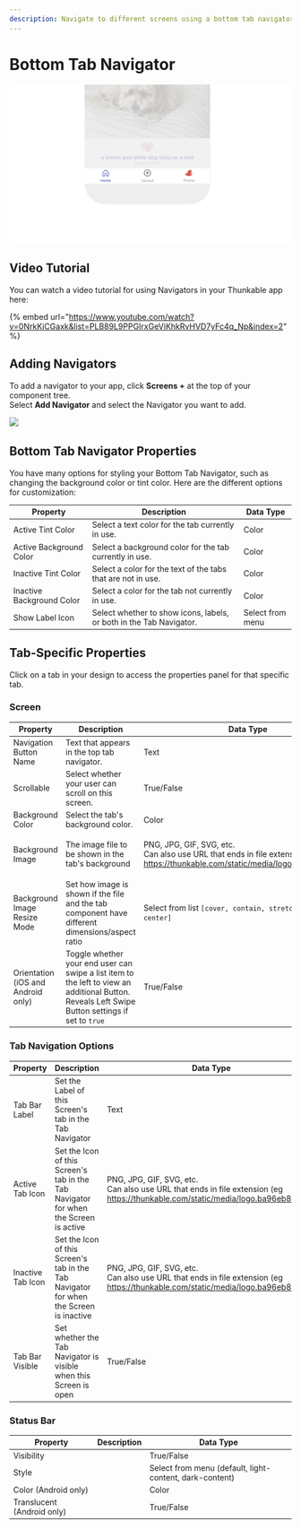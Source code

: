 ```yaml
---
description: Navigate to different screens using a bottom tab navigator.
---
```


# Bottom Tab Navigator

![Bottom tabs are a popular way to navigate an app today](.gitbook/assets/thunkable-docs-exhibits-81.png)

## Video Tutorial

You can watch a video tutorial for using Navigators in your Thunkable app here:

{% embed url="https://www.youtube.com/watch?v=0NrkKiCGaxk&list=PLB89L9PPGIrxGeViKhkRvHVD7yFc4q_Np&index=2" %}

## Adding Navigators

To add a navigator to your app, click **Screens +** at the top of your component tree. \
Select **Add Navigator** and select the Navigator you want to add.

![](.gitbook/assets/screen-shot-2021-04-08-at-5.06.23-pm.png)

## Bottom Tab Navigator Properties

You have many options for styling your Bottom Tab Navigator, such as changing the background color or tint color. Here are the different options for customization:

| Property                  | Description                                                         | Data Type        |
| ------------------------- | ------------------------------------------------------------------- | ---------------- |
| Active Tint Color         | Select a text color for the tab currently in use.                   | Color            |
| Active Background Color   | Select a background color for the tab currently in use.             | Color            |
| Inactive Tint Color       | Select a color for the text of the tabs that are not in use.        | Color            |
| Inactive Background Color | Select a color for the tab not currently in use.                    | Color            |
| Show Label Icon           | Select whether to show icons, labels, or both in the Tab Navigator. | Select from menu |

## Tab-Specific Properties

Click on a tab in your design to access the properties panel for that specific tab.

### Screen

| Property                           | Description                                                                                                                                      | Data Type                                                                                                                                                                                                    |
| ---------------------------------- | ------------------------------------------------------------------------------------------------------------------------------------------------ | ------------------------------------------------------------------------------------------------------------------------------------------------------------------------------------------------------------ |
| Navigation Button Name             | Text that appears in the top tab navigator.                                                                                                      | Text                                                                                                                                                                                                         |
| Scrollable                         | Select whether your user can scroll on this screen.                                                                                              | True/False                                                                                                                                                                                                   |
| Background Color                   | Select the tab's background color.                                                                                                               | Color                                                                                                                                                                                                        |
| Background Image                   | The image file to be shown in the tab's background                                                                                               | <p>PNG, JPG, GIF, SVG, etc.<br>Can also use URL that ends in file extension (eg <a href="https://thunkable.com/static/media/logo.ba96eb83.png">https://thunkable.com/static/media/logo.ba96eb83.png</a>)</p> |
| Background Image Resize Mode       | Set how image is shown if the file and the tab component have different dimensions/aspect ratio                                                  | <p>Select from list <code>[cover, contain, stretch, repeat, center]</code><br></p>                                                                                                                           |
| Orientation (iOS and Android only) | Toggle whether your end user can swipe a list item to the left to view an additional Button. Reveals Left Swipe Button settings if set to `true` | True/False                                                                                                                                                                                                   |

### Tab Navigation Options

| Property          | Description                                                                            | Data Type                                                                                                                                                                                                    |
| ----------------- | -------------------------------------------------------------------------------------- | ------------------------------------------------------------------------------------------------------------------------------------------------------------------------------------------------------------ |
| Tab Bar Label     | Set the Label of this Screen's tab in the Tab Navigator                                | Text                                                                                                                                                                                                         |
| Active Tab Icon   | Set the Icon of this Screen's tab in the Tab Navigator for when the Screen is active   | <p>PNG, JPG, GIF, SVG, etc.<br>Can also use URL that ends in file extension (eg <a href="https://thunkable.com/static/media/logo.ba96eb83.png">https://thunkable.com/static/media/logo.ba96eb83.png</a>)</p> |
| Inactive Tab Icon | Set the Icon of this Screen's tab in the Tab Navigator for when the Screen is inactive | <p>PNG, JPG, GIF, SVG, etc.<br>Can also use URL that ends in file extension (eg <a href="https://thunkable.com/static/media/logo.ba96eb83.png">https://thunkable.com/static/media/logo.ba96eb83.png</a>)</p> |
| Tab Bar Visible   | Set whether the Tab Navigator is visible when this Screen is open                      | True/False                                                                                                                                                                                                   |

### Status Bar

| Property                   | Description | Data Type                                               |
| -------------------------- | ----------- | ------------------------------------------------------- |
| Visibility                 |             | True/False                                              |
| Style                      |             | Select from menu (default, light-content, dark-content) |
| Color (Android only)       |             | Color                                                   |
| Translucent (Android only) |             | True/False                                              |

